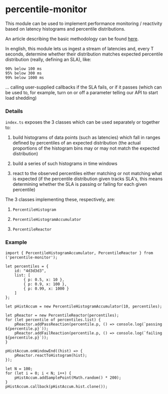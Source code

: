 percentile-monitor
===

This module can be used to implement performance monitoring / reactivity based 
on latency histograms and percentile distributions. 

An article describing the basic methodology can be found [here](https://blog.wallaroolabs.com/2018/02/latency-histograms-and-percentile-distributions-in-wallaroo-performance-metrics/).

In english, this module lets us ingest a stream of latencies and, every T
seconds, determine whether their distribution matches expected percentile 
distribution (really, defining an SLA), like:

	90% below 100 ms
	95% below 300 ms
	99% below 1000 ms

... calling user-supplied callbacks if the SLA fails, or if it passes (which
can be used to, for example, turn on or off a parameter telling our API to
start load shedding)

### Details

`index.ts` exposes the 3 classes which can be used separately or together to:

1. build histograms of data points (such as latencies) which fall in ranges
	defined by percentiles of an expected distribution (the actual proportions
	of the histogram bins may or may not match the expected distribution)

2. build a series of such histograms in time windows

3. react to the observed percentiles either matching or not matching what is 
	expected (if the percentile distribution given tracks SLA's, this means
	determining whether the SLA is passing or failing for each given percentile)

The 3 classes implementing these, respectively, are:

1. `PercentileHistogram`

2. `PercentileHistogramAccumulator`

3. `PercentileReactor`

### Example 

```
import { PercentileHistogramAccumulator, PercentileReactor } from ('percentile-monitor');

let percentiles = {
	id: "4d3d3d3", 
	list: [ 
		{ p: 0.5, x: 10 },
		{ p: 0.9, x: 100 },
		{ p: 0.99, x: 1000 } 
	]
};

let pHistAccum = new PercentileHistogramAccumulator(10, percentiles);

let pReactor = new PercentileReactor(percentiles);
for (let percentile of percentiles.list) {
	pReactor.addPassReaction(percentile.p, () => console.log(`passing ${percentile.p}`));
	pReactor.addFailReaction(percentile.p, () => console.log(`failing ${percentile.p}`));
}

pHistAccum.onWindowEnd((hist) => {
	pReactor.reactToHistogram(hist);
});

let N = 100;
for (let i = 0; i < N; i++) {
	pHistAccum.addSamplePoint(Math.random() * 200);
}
pHistAccum.callback(pHistAccum.hist.clone());
```
